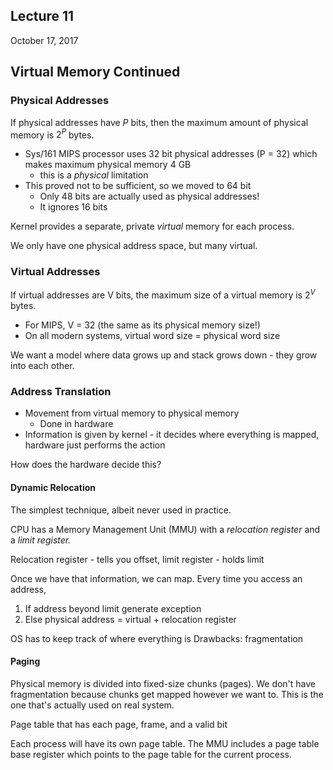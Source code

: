 ## Lecture 11
October 17, 2017

## Virtual Memory Continued

### Physical Addresses
If physical addresses have $P$ bits, then the maximum amount of physical memory is $2^P$ bytes.
* Sys/161 MIPS processor uses 32 bit physical addresses (P = 32) which makes maximum physical memory 4 GB
	* this is a *physical* limitation
* This proved not to be sufficient, so we moved to 64 bit
	* Only 48 bits are actually used as physical addresses!
	* It ignores 16 bits

Kernel provides a separate, private *virtual* memory for each process.

We only have one physical address space, but many virtual.

### Virtual Addresses

If virtual addresses are V bits, the maximum size of a virtual memory is $2^V$ bytes.
* For MIPS, V = 32 (the same as its physical memory size!)
* On all modern systems, virtual word size = physical word size

We want a model where data grows up and stack grows down - they grow into each other.

### Address Translation
* Movement from virtual memory to physical memory
	* Done in hardware
* Information is given by kernel - it decides where everything is mapped, hardware just performs the action

How does the hardware decide this?

#### Dynamic Relocation
The simplest technique, albeit never used in practice.

CPU has a Memory Management Unit (MMU) with a *relocation register* and a *limit register.*

Relocation register - tells you offset, limit register - holds limit

Once we have that information, we can map. Every time you access an address,
1. If address beyond limit generate exception
2. Else physical address = virtual + relocation register

OS has to keep track of where everything is
Drawbacks: fragmentation

#### Paging
Physical memory is divided into fixed-size chunks (pages). We don't have fragmentation because chunks get mapped however we want to. This is the one that's actually used on real system.

Page table that has each page, frame, and a valid bit

Each process will have its own page table. The MMU includes a page table base register which points to the page table for the current process.
